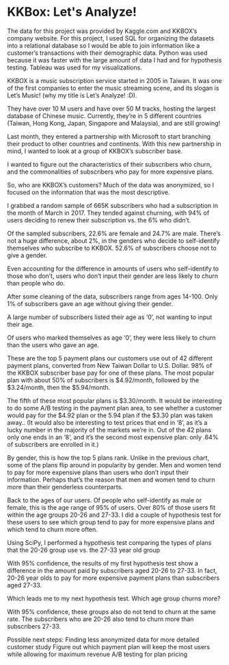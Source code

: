 KKBox: Let's Analyze!
=========================

The data for this project was provided by Kaggle.com and KKBOX’s company website. For this project, I used SQL for organizing the datasets into a relational database so I would be able to join information like a customer’s transactions with their demographic data. Python was used because it was faster with the large amount of data I had and for hypothesis testing. Tableau was used for my visualizations.

KKBOX is a music subscription service started in 2005 in Taiwan. It was one of the first companies to enter the music streaming scene, and its slogan is Let’s Music! (why my title is Let’s Analyze! :D). 

They have over 10 M users and have over 50 M tracks, hosting the largest database of Chinese music. Currently, they’re in 5 different countries (Taiwan, Hong Kong, Japan, Singapore and Malaysia), and are still growing! 

Last month, they entered a partnership with Microsoft to start branching their product to other countries and continents. With this new partnership in mind, I wanted to look at a group of KKBOX’s subscriber base. 

I wanted to figure out the characteristics of their subscribers who churn, and the commonalities of subscribers who pay for more expensive plans.

So, who are KKBOX’s customers? Much of the data was anonymized, so I focused on the information that was the most descriptive. 

I grabbed a random sample of 665K subscribers who had a subscription in the month of March in 2017. They tended against churning, with 94% of users deciding to renew their subscription vs. the 6% who didn’t.

Of the sampled subscribers, 22.6% are female and 24.7% are male. There’s not a huge difference, about 2%, in the genders who decide to self-identify themselves who subscribe to KKBOX. 52.6% of subscribers choose not to give a gender.

Even accounting for the difference in amounts of users who self-identify to those who don’t, users who don’t input their gender are less likely to churn than people who do. 

After some cleaning of the data, subscribers range from ages 14-100. Only 1% of subscribers gave an age without giving their gender. 

A large number of subscribers listed their age as ‘0’, not wanting to input their age. 

Of users who marked themselves as age ‘0’, they were less likely to churn than the users who gave an age.

These are the top 5 payment plans our customers use out of 42 different payment plans, converted from New Taiwan Dollar to U.S. Dollar. 98% of the KKBOX subscriber base pay for one of these plans. The most popular plan with about 50% of subscribers is $4.92/month, followed by the $3.24/month, then the $5.94/month.

The fifth of these most popular plans is $3.30/month. It would be interesting to do some A/B testing in the payment plan area, to see whether a customer would pay for the $4.92 plan or the 5.94 plan if the $3.30 plan was taken away.. (It would also be interesting to test prices that end in ‘8’, as it’s a lucky number in the majority of the markets we’re in. Out of the 42 plans only one ends in an ‘8’, and it’s the second most expensive plan: only .64% of subscribers are enrolled in it.)

By gender, this is how the top 5 plans rank. Unlike in the previous chart, some of the plans flip around in popularity by gender. Men and women tend to pay for more expensive plans than users who don’t input their information. Perhaps that’s the reason that men and women tend to churn more than their genderless counterparts.

Back to the ages of our users. Of people who self-identify as male or female, this is the age range of 95% of users. Over 80% of those users fit within the age groups 20-26 and 27-33. I did a couple of hypothesis test for these users to see which group tend to pay for more expensive plans and which tend to churn more often.

Using SciPy, I performed a hypothesis test comparing the types of plans that the 20-26 group use vs. the 27-33 year old group

With 95% confidence, the results of my first hypothesis test show a difference in the amount paid by subscribers aged 20-26 to 27-33. In fact, 20-26 year olds to pay for more expensive payment plans than subscribers aged 27-33.

Which leads me to my next hypothesis test. Which age group churns more?

With 95% confidence, these groups also do not tend to churn at the same rate. The subscribers who are 20-26 also tend to churn more than subscribers 27-33. 

Possible next steps:
Finding less anonymized data for more detailed customer study
Figure out which payment plan will keep the most users while allowing for maximum revenue
A/B testing for plan pricing
